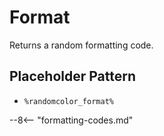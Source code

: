 # Format

Returns a random formatting code.

## Placeholder Pattern

- `%randomcolor_format%`

--8<-- "formatting-codes.md"